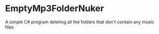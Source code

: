 EmptyMp3FolderNuker
===================

A simple C# program deleting all the folders that don't contain any music files

